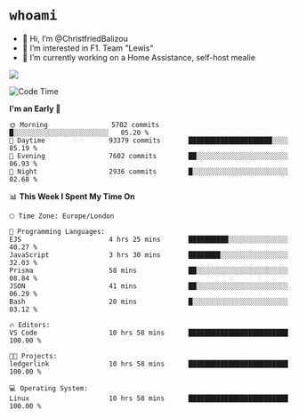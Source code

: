 # `whoami`

- 👋 Hi, I’m @ChristfriedBalizou
- 👀 I’m interested in F1. Team "Lewis"
- 🌱 I’m currently working on a Home Assistance, self-host mealie
<!--
- 💞️ I’m looking to collaborate on
- 📫 How to reach me /dev/stdin
-->


![](https://github-readme-stats.vercel.app/api?username=Christfriedbalizou&show_icons=true&hide_title=true&theme=solarized-dark&count_private=true&hide=stars)
<!-- 
  ![](https://github-readme-stats.vercel.app/api/top-langs/?username=Christfriedbalizou&show_icons=true&hide_title=true&theme=solarized-dark&layout=compact&show_icons=true&count_private=false)
-->


<!--START_SECTION:waka-->
![Code Time](http://img.shields.io/badge/Code%20Time-95%20hrs%2039%20mins-blue)

**I'm an Early 🐤** 

```text
🌞 Morning                5702 commits        █░░░░░░░░░░░░░░░░░░░░░░░░   05.20 % 
🌆 Daytime                93379 commits       █████████████████████░░░░   85.19 % 
🌃 Evening                7602 commits        ██░░░░░░░░░░░░░░░░░░░░░░░   06.93 % 
🌙 Night                  2936 commits        █░░░░░░░░░░░░░░░░░░░░░░░░   02.68 % 
```


📊 **This Week I Spent My Time On** 

```text
🕑︎ Time Zone: Europe/London

💬 Programming Languages: 
EJS                      4 hrs 25 mins       ██████████░░░░░░░░░░░░░░░   40.27 % 
JavaScript               3 hrs 30 mins       ████████░░░░░░░░░░░░░░░░░   32.03 % 
Prisma                   58 mins             ██░░░░░░░░░░░░░░░░░░░░░░░   08.84 % 
JSON                     41 mins             ██░░░░░░░░░░░░░░░░░░░░░░░   06.29 % 
Bash                     20 mins             █░░░░░░░░░░░░░░░░░░░░░░░░   03.12 % 

🔥 Editors: 
VS Code                  10 hrs 58 mins      █████████████████████████   100.00 % 

🐱‍💻 Projects: 
ledgerlink               10 hrs 58 mins      █████████████████████████   100.00 % 

💻 Operating System: 
Linux                    10 hrs 58 mins      █████████████████████████   100.00 % 
```


<!--END_SECTION:waka-->


<!---
ChristfriedBalizou/ChristfriedBalizou is a ✨ special ✨ repository because its `README.md` (this file) appears on your GitHub profile.
You can click the Preview link to take a look at your changes.
--->
